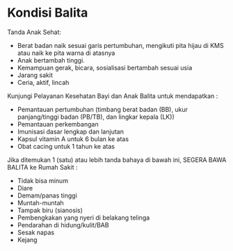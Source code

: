 # Kondisi Balita 

Tanda Anak Sehat:
- Berat badan naik sesuai garis pertumbuhan, mengikuti pita hijau di KMS atau naik ke pita warna di atasnya
- Anak bertambah tinggi.
- Kemampuan gerak, bicara, sosialisasi bertambah sesuai usia 
- Jarang sakit
- Ceria, aktif, lincah

Kunjungi Pelayanan Kesehatan Bayi dan Anak Balita untuk mendapatkan : 
- Pemantauan pertumbuhan (timbang berat badan (BB), ukur panjang/tinggi badan (PB/TB), dan lingkar kepala (LK))
- Pemantauan perkembangan
- Imunisasi dasar lengkap dan lanjutan
- Kapsul vitamin A untuk 6 bulan ke atas
- Obat cacing untuk 1 tahun ke atas

Jika ditemukan 1 (satu) atau lebih tanda bahaya di bawah ini, SEGERA BAWA BALITA ke Rumah Sakit : 
- Tidak bisa minum
- Diare
- Demam/panas tinggi
- Muntah-muntah
- Tampak biru (sianosis)
- Pembengkakan yang nyeri di belakang telinga
- Pendarahan di hidung/kulit/BAB
- Sesak napas
- Kejang

